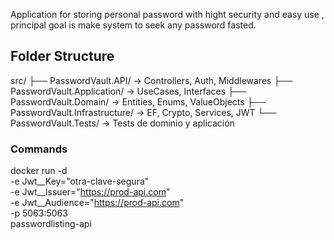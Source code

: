 Application for storing personal password with hight security and easy use , principal goal is make system to seek any password fasted.

## Folder Structure
src/
├── PasswordVault.API/              → Controllers, Auth, Middlewares
├── PasswordVault.Application/      → UseCases, Interfaces
├── PasswordVault.Domain/           → Entities, Enums, ValueObjects
├── PasswordVault.Infrastructure/  → EF, Crypto, Services, JWT
└── PasswordVault.Tests/            → Tests de dominio y aplicación


### Commands

docker run -d \
  -e Jwt__Key="otra-clave-segura" \
  -e Jwt__Issuer="https://prod-api.com" \
  -e Jwt__Audience="https://prod-api.com" \
  -p 5063:5063 \
  passwordlisting-api